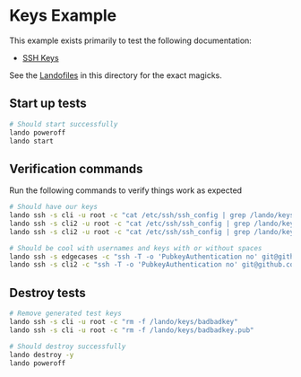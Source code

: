 Keys Example
============

This example exists primarily to test the following documentation:

* [SSH Keys](https://docs.devwithlando.io/config/ssh.html)

See the [Landofiles](http://docs.devwithlando.io/config/lando.html) in this directory for the exact magicks.

Start up tests
--------------

```bash
# Should start successfully
lando poweroff
lando start
```

Verification commands
---------------------

Run the following commands to verify things work as expected

```bash
# Should have our keys
lando ssh -s cli -u root -c "cat /etc/ssh/ssh_config | grep /lando/keys/badbadkey"
lando ssh -s cli2 -u root -c "cat /etc/ssh/ssh_config | grep /lando/keys/ppkey"
lando ssh -s cli2 -u root -c "cat /etc/ssh/ssh_config | grep /lando/keys/key | grep with | grep space"

# Should be cool with usernames and keys with or without spaces
lando ssh -s edgecases -c "ssh -T -o 'PubkeyAuthentication no' git@github.com" | grep "Permission denied"
lando ssh -s cli2 -c "ssh -T -o 'PubkeyAuthentication no' git@github.com" | grep "Permission denied"
```

Destroy tests
-------------

```bash
# Remove generated test keys
lando ssh -s cli -u root -c "rm -f /lando/keys/badbadkey"
lando ssh -s cli -u root -c "rm -f /lando/keys/badbadkey.pub"

# Should destroy successfully
lando destroy -y
lando poweroff
```
